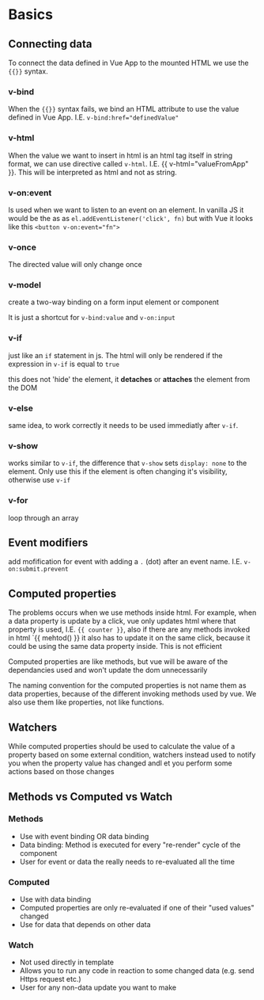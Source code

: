 # Basics

## Connecting data

To connect the data defined in Vue App to the mounted HTML we use the `{{}}` syntax.

### v-bind

When the `{{}}` syntax fails, we bind an HTML attribute to use the value defined in Vue App. I.E. `v-bind:href="definedValue"`

### v-html

When the value we want to insert in html is an html tag itself in string format, we can use directive called `v-html`. I.E. {{ v-html="valueFromApp" }}. This will be interpreted as html and not as string.

### v-on:event

Is used when we want to listen to an event on an element. In vanilla JS it would be the as as `el.addEventListener('click', fn)` but with Vue it looks like this `<button v-on:event="fn">`

### v-once

The directed value will only change once

### v-model

create a two-way binding on a form input element or component

It is just a shortcut for `v-bind:value` and `v-on:input`

### v-if

just like an `if` statement in js. The html will only be rendered if the expression in `v-if` is equal to `true`

this does not 'hide' the element, it **detaches** or **attaches** the element from the DOM

### v-else

same idea, to work correctly it needs to be used immediatly after `v-if`.

### v-show

works similar to `v-if`, the difference that `v-show` sets `display: none` to the element. Only use this if the element is often changing it's visibility, otherwise use `v-if`

### v-for

loop through an array

## Event modifiers

add mofification for event with adding a `.` (dot) after an event name. I.E. `v-on:submit.prevent`

## Computed properties

The problems occurs when we use methods inside html. For example, when a data property is update by a click, vue only updates html where that property is used, I.E. `{{ counter }}`, also if there are any methods invoked in html `{{ mehtod() }} it also has to update it on the same click, because it could be using the same data property inside. This is not efficient

Computed properties are like methods, but vue will be aware of the dependancies used and won't update the dom unnecessarily

The naming convention for the computed properties is not name them as data properties, because of the different invoking methods used by vue. We also use them like properties, not like functions.

## Watchers

While computed properties should be used to calculate the value of a property based on some external condition, watchers instead used to notify you when the property value has changed andl et you perform some actions based on those changes

## Methods vs Computed vs Watch

### Methods

- Use with event binding OR data binding
- Data binding: Method is executed for every "re-render" cycle of the component
- User for event or data the really needs to re-evaluated all the time

### Computed

- Use with data binding
- Computed properties are only re-evaluated if one of their "used values" changed
- Use for data that depends on other data

### Watch

- Not used directly in template
- Allows you to run any code in reaction to some changed data (e.g. send Https request etc.)
- User for any non-data update you want to make
